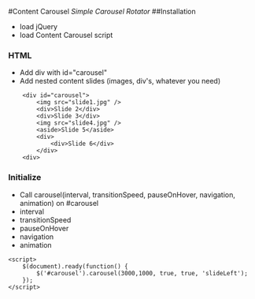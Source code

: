 #Content Carousel
_Simple Carousel Rotator_
##Installation

+ load jQuery 
+ load Content Carousel script

### HTML

+ Add div with id="carousel"
+ Add nested content slides (images, div's, whatever you need)
```
	<div id="carousel">
		<img src="slide1.jpg" />
		<div>Slide 2</div>
		<div>Slide 3</div>
		<img src="slide4.jpg" />
		<aside>Slide 5</aside>
		<div>
			<div>Slide 6</div>
		</div>
	<div>
```
### Initialize
+ Call carousel(interval, transitionSpeed, pauseOnHover, navigation, animation) on #carousel
+ interval  
+ transitionSpeed
+ pauseOnHover
+ navigation
+ animation
```
<script>
	$(document).ready(function() {
		$('#carousel').carousel(3000,1000, true, true, 'slideLeft');
	});
</script>
```

